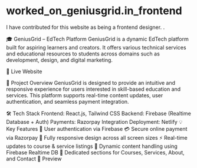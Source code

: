 # worked_on_geniusgrid.in_frontend
I have contributed for this website as being a frontend designer.
.

🎓 GeniusGrid – EdTech Platform
GeniusGrid is a dynamic EdTech platform built for aspiring learners and creators. It offers various technical services and educational resources to students across domains such as development, design, and digital marketing.

🔗 Live Website

🚀 Project Overview
GeniusGrid is designed to provide an intuitive and responsive experience for users interested in skill-based education and services. This platform supports real-time content updates, user authentication, and seamless payment integration.

🛠️ Tech Stack
Frontend: React.js, Tailwind CSS
Backend: Firebase (Realtime Database + Auth)
Payments: Razorpay Integration
Deployment: Netlify
💡 Key Features
🔐 User authentication via Firebase
💳 Secure online payment via Razorpay
📲 Fully responsive design across all screen sizes
⚡ Real-time updates to course & service listings
🧾 Dynamic content handling using Firebase Realtime DB
🎯 Dedicated sections for Courses, Services, About, and Contact
📸 Preview
